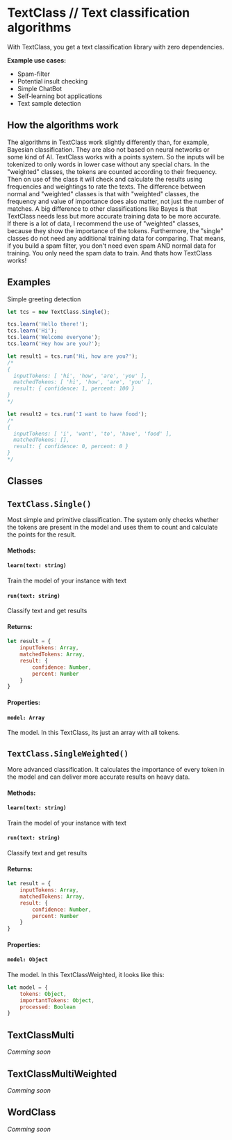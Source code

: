 # TextClass // Text classification algorithms

With TextClass, you get a text classification library with zero dependencies.

**Example use cases:**
- Spam-filter
- Potential insult checking
- Simple ChatBot
- Self-learning bot applications
- Text sample detection

## How the algorithms work
The algorithms in TextClass work slightly differently than, for example, Bayesian classification.
They are also not based on neural networks or some kind of AI.
TextClass works with a points system. So the inputs will be tokenized to only words in lower case without any special chars.
In the "weighted" classes, the tokens are counted according to their frequency.
Then on use of the class it will check and calculate the results using frequencies and weightings to rate the texts.
The difference between normal and "weighted" classes is that with "weighted" classes, the frequency and value of importance does also matter, not just the number of matches.
A big difference to other classifications like Bayes is that TextClass needs less but more accurate training data to be more accurate. If there is a lot of data, I recommend the use of "weighted" classes, because they show the importance of the tokens.
Furthermore, the "single" classes do not need any additional training data for comparing. That means, if you build a spam filter, you don't need even spam AND normal data for training. You only need the spam data to train.
And thats how TextClass works!

## Examples
Simple greeting detection
```javascript
let tcs = new TextClass.Single();

tcs.learn('Hello there!');
tcs.learn('Hi');
tcs.learn('Welcome everyone');
tcs.learn('Hey how are you?');

let result1 = tcs.run('Hi, how are you?');
/*
{
  inputTokens: [ 'hi', 'how', 'are', 'you' ],
  matchedTokens: [ 'hi', 'how', 'are', 'you' ],
  result: { confidence: 1, percent: 100 }
}
*/

let result2 = tcs.run('I want to have food');
/*
{
  inputTokens: [ 'i', 'want', 'to', 'have', 'food' ],
  matchedTokens: [],
  result: { confidence: 0, percent: 0 }
}
*/
```

## Classes

## `TextClass.Single()`
Most simple and primitive classification. The system only checks whether the tokens are present in the model and uses them to count and calculate the points for the result.
#### Methods:
#### `learn(text: string)`
Train the model of your instance with text

#### `run(text: string)`
Classify text and get results

#### Returns:
```javascript
let result = {
    inputTokens: Array,
    matchedTokens: Array,
    result: {
        confidence: Number,
        percent: Number
    }
}
```
#### Properties:
#### `model: Array`
The model. In this TextClass, its just an array with all tokens.

## `TextClass.SingleWeighted()`
More advanced classification. It calculates the importance of every token in the model and can deliver more accurate results on heavy data.
#### Methods:
#### `learn(text: string)`
Train the model of your instance with text

#### `run(text: string)`
Classify text and get results

#### Returns:
```javascript
let result = {
    inputTokens: Array,
    matchedTokens: Array,
    result: {
        confidence: Number,
        percent: Number
    }
}
```
#### Properties:
#### `model: Object`
The model. In this TextClassWeighted, it looks like this:
```javascript
let model = {
    tokens: Object,
    importantTokens: Object,
    processed: Boolean
}
```


## TextClassMulti
*Comming soon*

## TextClassMultiWeighted
*Comming soon*

## WordClass
*Comming soon*